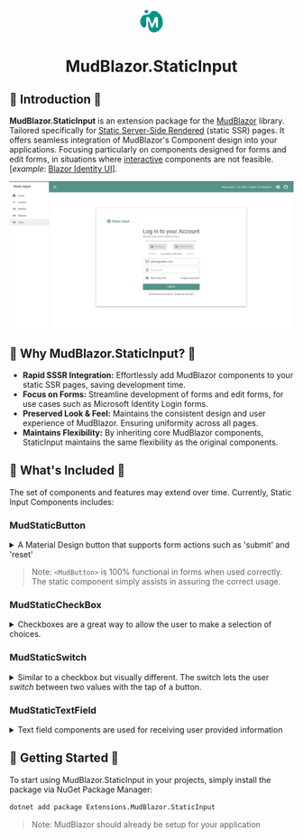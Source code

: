 <p align="center">
  <img alt="MudBlazor.StaticInput" src="content/logo.png" style="width: 8%"/>
  <h1 align="center">MudBlazor.StaticInput</h1>
</p>

## :book: Introduction :book:
**MudBlazor.StaticInput** is an extension package for the [MudBlazor](https://github.com/MudBlazor/MudBlazor) library.  
Tailored specifically for [Static Server-Side Rendered](https://learn.microsoft.com/en-us/aspnet/core/blazor/components/render-modes?view=aspnetcore-8.0#static-server-side-rendering-static-ssr) (static SSR) pages. It offers seamless integration of MudBlazor's Component design into your applications. Focusing particularly on components designed for forms and edit forms, in situations where [interactive](https://learn.microsoft.com/en-us/aspnet/core/blazor/components/render-modes?view=aspnetcore-8.0#render-modes) components are not feasible.  
[*example*: [Blazor Identity UI](https://learn.microsoft.com/en-us/aspnet/core/blazor/security/server/?view=aspnetcore-8.0&tabs=visual-studio#blazor-identity-ui-individual-accounts)].

<a href="https://github.com/0phois/MudBlazor.StaticInput/tree/master/demo/StaticSample">
  <img alt="Static Input Demo" src="content/StaticInput.png" />
</a>

## :thinking: Why MudBlazor.StaticInput? :thinking:
- **Rapid SSSR Integration:** Effortlessly add MudBlazor components to your static SSR pages, saving development time.
- **Focus on Forms:** Streamline development of forms and edit forms, for use cases such as Microsoft Identity Login forms.
- **Preserved Look & Feel:** Maintains the consistent design and user experience of MudBlazor. Ensuring uniformity across all pages.
- **Maintains Flexibility:** By inheriting core MudBlazor components, StaticInput maintains the same flexibility as the original components.


## :gift: What's Included :gift:
The set of components and features may extend over time. Currently, Static Input Components includes:  
### MudStaticButton
<details>
  <summary>
    A Material Design button that supports form actions such as 'submit' and 'reset'
  </summary>  

```html  
<MudStaticButton Variant="Variant.Filled" Color="Color.Primary">Login</MudStaticButton>
```
</details>  

> Note: `<MudButton>` is 100% functional in forms when used correctly. The static component simply assists in assuring the correct usage. 

### MudStaticCheckBox
<details>
  <summary>
    Checkboxes are a great way to allow the user to make a selection of choices.
  </summary>

```html
<MudStaticCheckBox @bind-Value="@RememberMe" Color="Color.Success">Remember Me</MudStaticCheckBox>
```
```cs
@code{
    public bool RememberMe { get; set; }
}
```
</details>

### MudStaticSwitch
<details>
  <summary>
    Similar to a checkbox but visually different. The switch lets the user <i>switch</i> between two values with the tap of a button.
  </summary>  

```html
<MudStaticSwitch @bind-Value="@RememberMe" Color="Color.Success" UnCheckedColor="Color.Primary">Remember Me</MudStaticSwitch>
```
```cs
@code{
    public bool RememberMe { get; set; }
}
```
</details>  

### MudStaticTextField
<details>
  <summary>
    Text field components are used for receiving user provided information
  </summary>

```html
<MudTextField @bind-Value="Password" Label="Password" Variant="Variant.Outlined" InputType="InputType.Password" 
              Adornment="Adornment.End" AdornmentIcon="@PasswordInputIcon"/>
```
```cs
@code {
    public string Password { get; set; }
}
```
</details>  

  
## :rocket: Getting Started :rocket:
To start using MudBlazor.StaticInput in your projects, simply install the package via NuGet Package Manager:
```bash
dotnet add package Extensions.MudBlazor.StaticInput
```
> Note: MudBlazor should already be setup for your application
